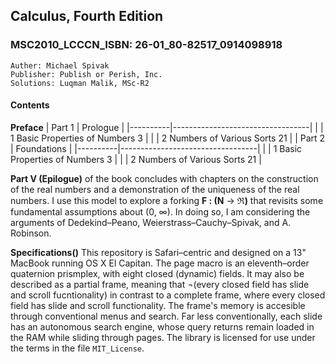 ## Calculus, Fourth Edition
### MSC2010_LCCCN_ISBN: 26-01_80-82517_0914098918
```
Auther: Michael Spivak  
Publisher: Publish or Perish, Inc.  
Solutions: Luqman Malik, MSc-R2
```

#### Contents

__Preface__
| Part 1   |  Prologue                        |
|----------|----------------------------------|
|          |  1 Basic Properties of Numbers 3 |
|          |  2 Numbers of Various Sorts 21   |
| Part 2   |  Foundations                     |
|----------|----------------------------------|
|          |  1 Basic Properties of Numbers 3 |
|          |  2 Numbers of Various Sorts 21   |


__Part V (Epilogue)__ of the book concludes with chapters on the construction of the real numbers and a demonstration of the uniqueness of the real numbers. I use this model to explore a forking  **F : (N** &rarr; **&real;)** that revisits some fundamental assumptions about (0, &#x221e;). In doing so, I am considering the arguments of Dedekind–Peano, Weierstrass–Cauchy–Spivak, and A. Robinson.

__Specifications()__ This repository is Safari–centric and designed on a 13" MacBook running OS X El Capitan. The page macro is an eleventh–order quaternion prismplex, with eight closed (dynamic) fields. It may also be described as a partial frame, meaning that ¬(every closed field has slide and scroll fucntionality) in contrast to a complete frame, where every closed field has slide and scroll functionality. The frame's memory is accesible through conventional menus and search. Far less conventionally, each slide has an autonomous search engine, whose query returns remain loaded in the RAM while sliding through pages. The library is licensed for use under the terms in the file <code>MIT_License</code>.
